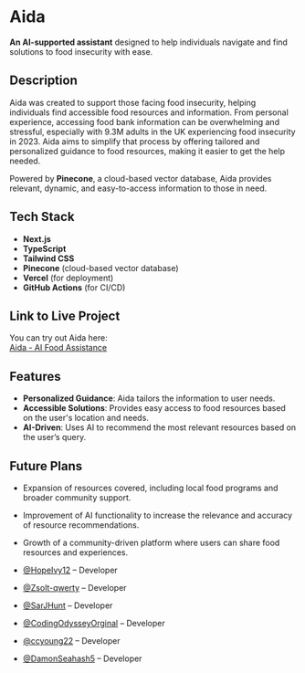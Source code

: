 # **Aida**  
**An AI-supported assistant** designed to help individuals navigate and find solutions to food insecurity with ease.

## **Description**  
Aida was created to support those facing food insecurity, helping individuals find accessible food resources and information. From personal experience, accessing food bank information can be overwhelming and stressful, especially with 9.3M adults in the UK experiencing food insecurity in 2023. Aida aims to simplify that process by offering tailored and personalized guidance to food resources, making it easier to get the help needed.

Powered by **Pinecone**, a cloud-based vector database, Aida provides relevant, dynamic, and easy-to-access information to those in need.

## **Tech Stack**  
- **Next.js**  
- **TypeScript**  
- **Tailwind CSS**  
- **Pinecone** (cloud-based vector database)  
- **Vercel** (for deployment)  
- **GitHub Actions** (for CI/CD)

## **Link to Live Project**  
You can try out Aida here:  
[Aida - AI Food Assistance](https://aida-peach.vercel.app/)

## **Features**  
- **Personalized Guidance**: Aida tailors the information to user needs.  
- **Accessible Solutions**: Provides easy access to food resources based on the user's location and needs.  
- **AI-Driven**: Uses AI to recommend the most relevant resources based on the user’s query.


## **Future Plans**  
- Expansion of resources covered, including local food programs and broader community support.  
- Improvement of AI functionality to increase the relevance and accuracy of resource recommendations.  
- Growth of a community-driven platform where users can share food resources and experiences.

- [@HopeIvy12](https://github.com/HopeIvy12) – Developer
- [@Zsolt-qwerty](https://github.com/Zsolt-qwerty) – Developer
- [@SarJHunt](https://github.com/SarJHunt) – Developer
- [@CodingOdysseyOrginal](https://github.com/CodingOdysseyOrginal) – Developer
- [@ccyoung22](https://github.com/ccyoung22) – Developer
- [@DamonSeahash5](https://github.com/DamonSeahash5) – Developer
